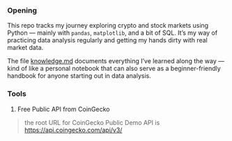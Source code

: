 ### Opening
This repo tracks my journey exploring crypto and stock markets using Python — mainly with `pandas`, `matplotlib`, and a bit of SQL.
It’s my way of practicing data analysis regularly and getting my hands dirty with real market data.

The file [knowledge.md](knowledge.md) documents everything I’ve learned along the way — kind of like a personal notebook that can also serve as a beginner-friendly handbook for anyone starting out in data analysis.

### Tools
1. Free Public API from CoinGecko 
>the root URL for CoinGecko Public Demo API is https://api.coingecko.com/api/v3/

